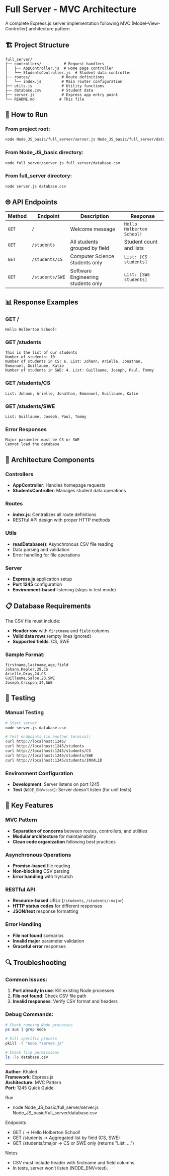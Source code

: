 # Full Server - MVC Architecture

A complete Express.js server implementation following MVC (Model-View-Controller) architecture pattern.

## 🏗️ Project Structure

```
full_server/
├── controllers/          # Request handlers
│   ├── AppController.js  # Home page controller
│   └── StudentsController.js  # Student data controller
├── routes/              # Route definitions
│   └── index.js         # Main router configuration
├── utils.js             # Utility functions
├── database.csv         # Student data
├── server.js            # Express app entry point
└── README.md           # This file
```

## 🚀 How to Run

### From project root:
```bash
node Node_JS_basic/full_server/server.js Node_JS_basic/full_server/database.csv
```

### From Node_JS_basic directory:
```bash
node full_server/server.js full_server/database.csv
```

### From full_server directory:
```bash
node server.js database.csv
```

## 🌐 API Endpoints

| Method | Endpoint | Description | Response |
|--------|----------|-------------|----------|
| `GET` | `/` | Welcome message | `Hello Holberton School!` |
| `GET` | `/students` | All students grouped by field | Student count and lists |
| `GET` | `/students/CS` | Computer Science students only | `List: [CS students]` |
| `GET` | `/students/SWE` | Software Engineering students only | `List: [SWE students]` |

## 📊 Response Examples

### GET /
```
Hello Holberton School!
```

### GET /students
```
This is the list of our students
Number of students: 10
Number of students in CS: 6. List: Johann, Arielle, Jonathan, Emmanuel, Guillaume, Katie
Number of students in SWE: 4. List: Guillaume, Joseph, Paul, Tommy
```

### GET /students/CS
```
List: Johann, Arielle, Jonathan, Emmanuel, Guillaume, Katie
```

### GET /students/SWE
```
List: Guillaume, Joseph, Paul, Tommy
```

### Error Responses
```
Major parameter must be CS or SWE
Cannot load the database
```

## 🔧 Architecture Components

### Controllers
- **AppController**: Handles homepage requests
- **StudentsController**: Manages student data operations

### Routes
- **index.js**: Centralizes all route definitions
- RESTful API design with proper HTTP methods

### Utils
- **readDatabase()**: Asynchronous CSV file reading
- Data parsing and validation
- Error handling for file operations

### Server
- **Express.js** application setup
- **Port 1245** configuration
- **Environment-based** listening (skips in test mode)

## 📋 Database Requirements

The CSV file must include:
- **Header row** with `firstname` and `field` columns
- **Valid data rows** (empty lines ignored)
- **Supported fields**: CS, SWE

### Sample Format:
```csv
firstname,lastname,age,field
Johann,Kepler,29,CS
Arielle,Dray,24,CS
Guillaume,Salou,23,SWE
Joseph,Crispon,34,SWE
```

## 🧪 Testing

### Manual Testing
```bash
# Start server
node server.js database.csv

# Test endpoints (in another terminal)
curl http://localhost:1245/
curl http://localhost:1245/students
curl http://localhost:1245/students/CS
curl http://localhost:1245/students/SWE
curl http://localhost:1245/students/INVALID
```

### Environment Configuration
- **Development**: Server listens on port 1245
- **Test** (`NODE_ENV=test`): Server doesn't listen (for unit tests)

## 🎯 Key Features

### MVC Pattern
- **Separation of concerns** between routes, controllers, and utilities
- **Modular architecture** for maintainability
- **Clean code organization** following best practices

### Asynchronous Operations
- **Promise-based** file reading
- **Non-blocking** CSV parsing
- **Error handling** with try/catch

### RESTful API
- **Resource-based** URLs (`/students`, `/students/:major`)
- **HTTP status codes** for different responses
- **JSON/text** response formatting

### Error Handling
- **File not found** scenarios
- **Invalid major** parameter validation
- **Graceful error** responses

## 🔍 Troubleshooting

### Common Issues:
1. **Port already in use**: Kill existing Node processes
2. **File not found**: Check CSV file path
3. **Invalid responses**: Verify CSV format and headers

### Debug Commands:
```bash
# Check running Node processes
ps aux | grep node

# Kill specific process
pkill -f "node.*server.js"

# Check file permissions
ls -la database.csv
```

---

**Author:** Khaled  
**Framework:** Express.js  
**Architecture:** MVC Pattern  
**Port:** 1245 Quick Guide

Run
- node Node_JS_basic/full_server/server.js Node_JS_basic/full_server/database.csv

Endpoints
- GET / → Hello Holberton School!
- GET /students → Aggregated list by field (CS, SWE)
- GET /students/:major → CS or SWE only (returns "List: ...")

Notes
- CSV must include header with firstname and field columns.
- In tests, server won’t listen (NODE_ENV=test).
